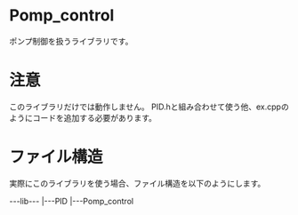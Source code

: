 # Pomp_control
ポンプ制御を扱うライブラリです。

# 注意
このライブラリだけでは動作しません。
PID.hと組み合わせて使う他、ex.cppのようにコードを追加する必要があります。

# ファイル構造
実際にこのライブラリを使う場合、ファイル構造を以下のようにします。

---lib---
        |---PID
        |---Pomp_control